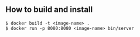 ## How to build and install
```
$ docker build -t <image-name> . 
$ docker run -p 8080:8080 <image-name> bin/server 
```